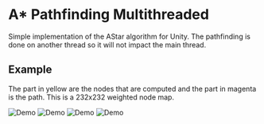 # A* Pathfinding Multithreaded

Simple implementation of the AStar algorithm for Unity. The pathfinding is done on another thread so it will not impact the main thread.

## Example
The part in yellow are the nodes that are computed and the part in magenta is the path. This is a 232x232 weighted node map.

![Demo](https://github.com/iosiftalmacel/Pathfinding-AStar-Multithread-Unity/blob/master/path1.jpg)
![Demo](https://github.com/iosiftalmacel/Pathfinding-AStar-Multithread-Unity/blob/master/path2.jpg)
![Demo](https://github.com/iosiftalmacel/Pathfinding-AStar-Multithread-Unity/blob/master/path3.jpg)
![Demo](https://github.com/iosiftalmacel/Pathfinding-AStar-Multithread-Unity/blob/master/path4.jpg)

